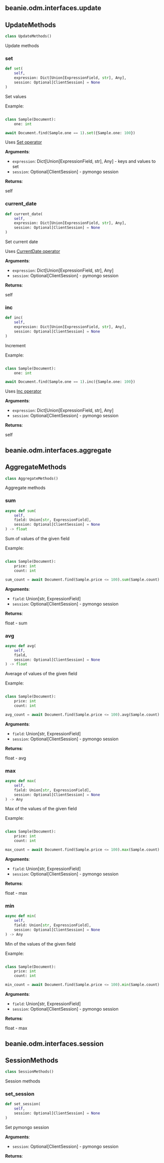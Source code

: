 ## beanie.odm.interfaces.update

## UpdateMethods

```python
class UpdateMethods()
```

Update methods

### set

```python
def set(
	self, 
	expression: Dict[Union[ExpressionField, str], Any], 
	session: Optional[ClientSession] = None
)
```

Set values

Example:

```python

class Sample(Document):
    one: int

await Document.find(Sample.one == 1).set({Sample.one: 100})

```

Uses [Set operator](/beanie/api/operators/update/#set)

**Arguments**:

- `expression`: Dict[Union[ExpressionField, str], Any] - keys and
values to set
- `session`: Optional[ClientSession] - pymongo session

**Returns**:

self

### current\_date

```python
def current_date(
	self, 
	expression: Dict[Union[ExpressionField, str], Any], 
	session: Optional[ClientSession] = None
)
```

Set current date

Uses [CurrentDate operator](/beanie/api/operators/update/#currentdate)

**Arguments**:

- `expression`: Dict[Union[ExpressionField, str], Any]
- `session`: Optional[ClientSession] - pymongo session

**Returns**:

self

### inc

```python
def inc(
	self, 
	expression: Dict[Union[ExpressionField, str], Any], 
	session: Optional[ClientSession] = None
)
```

Increment

Example:

```python

class Sample(Document):
    one: int

await Document.find(Sample.one == 1).inc({Sample.one: 100})

```

Uses [Inc operator](/beanie/api/operators/update/#inc)

**Arguments**:

- `expression`: Dict[Union[ExpressionField, str], Any]
- `session`: Optional[ClientSession] - pymongo session

**Returns**:

self

## beanie.odm.interfaces.aggregate

## AggregateMethods

```python
class AggregateMethods()
```

Aggregate methods

### sum

```python
async def sum(
	self, 
	field: Union[str, ExpressionField], 
	session: Optional[ClientSession] = None
) -> float
```

Sum of values of the given field

Example:

```python

class Sample(Document):
    price: int
    count: int

sum_count = await Document.find(Sample.price <= 100).sum(Sample.count)

```

**Arguments**:

- `field`: Union[str, ExpressionField]
- `session`: Optional[ClientSession] - pymongo session

**Returns**:

float - sum

### avg

```python
async def avg(
	self, 
	field, 
	session: Optional[ClientSession] = None
) -> float
```

Average of values of the given field

Example:

```python

class Sample(Document):
    price: int
    count: int

avg_count = await Document.find(Sample.price <= 100).avg(Sample.count)
```

**Arguments**:

- `field`: Union[str, ExpressionField]
- `session`: Optional[ClientSession] - pymongo session

**Returns**:

float - avg

### max

```python
async def max(
	self, 
	field: Union[str, ExpressionField], 
	session: Optional[ClientSession] = None
) -> Any
```

Max of the values of the given field

Example:

```python

class Sample(Document):
    price: int
    count: int

max_count = await Document.find(Sample.price <= 100).max(Sample.count)
```

**Arguments**:

- `field`: Union[str, ExpressionField]
- `session`: Optional[ClientSession] - pymongo session

**Returns**:

float - max

### min

```python
async def min(
	self, 
	field: Union[str, ExpressionField], 
	session: Optional[ClientSession] = None
) -> Any
```

Min of the values of the given field

Example:

```python

class Sample(Document):
    price: int
    count: int

min_count = await Document.find(Sample.price <= 100).min(Sample.count)
```

**Arguments**:

- `field`: Union[str, ExpressionField]
- `session`: Optional[ClientSession] - pymongo session

**Returns**:

float - max

## beanie.odm.interfaces.session

## SessionMethods

```python
class SessionMethods()
```

Session methods

### set\_session

```python
def set_session(
	self, 
	session: Optional[ClientSession] = None
)
```

Set pymongo session

**Arguments**:

- `session`: Optional[ClientSession] - pymongo session

**Returns**:



